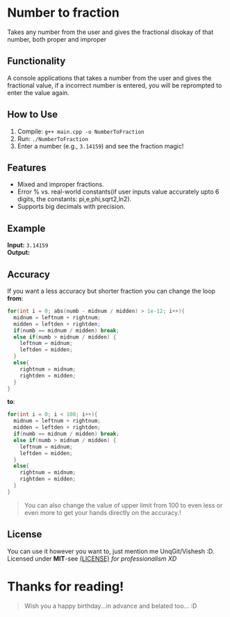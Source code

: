 # Number to fraction
Takes any number from the user and gives the fractional disokay of that number, both proper and improper

## Functionality 
A console applications that takes a number from the user and gives the fractional value, if a incorrect number is entered, you will be reprompted to enter the value again.

## How to Use
1. Compile: `g++ main.cpp -o NumberToFraction`
2. Run: `./NumberToFraction`
3. Enter a number (e.g., `3.14159`) and see the fraction magic!

## Features
- Mixed and improper fractions.
- Error % vs. real-world constants(if user inputs value accurately upto 6 digits, the constants: pi,e,phi,sqrt2,ln2).
- Supports big decimals with precision.

## Example
**Input:** `3.14159`  
**Output:**

## Accuracy
If you want a less accuracy but shorter fraction you can change the loop **from**:

```cpp
for(int i = 0; abs(numb - midnum / midden) > 1e-12; i++){
  midnum = leftnum + rightnum;
  midden = leftden + rightden;
  if(numb == midnum / midden) break;
  else if(numb > midnum / midden) {
    leftnum = midnum;
    leftden = midden;
  }
  else{
    rightnum = midnum;
    rightden = midden;
  }
}
```
**to**:
```cpp
for(int i = 0; i < 100; i++){
  midnum = leftnum + rightnum;
  midden = leftden + rightden;
  if(numb == midnum / midden) break;
  else if(numb > midnum / midden) {
    leftnum = midnum;
    leftden = midden; 
  }
  else{
    rightnum = midnum;
    rightden = midden; 
  }
}
```

> You can also change the value of upper limit from 100 to even less or even more to get your hands directly on the accuracy.!

## License
You can use it however you want to, just mention me UnqGit/Vishesh :D.
Licensed under **MIT**-see [(LICENSE)](LICENSE) _for professionalism XD_

# Thanks for reading!
> Wish you a happy birthday...in advance and belated too... :D
